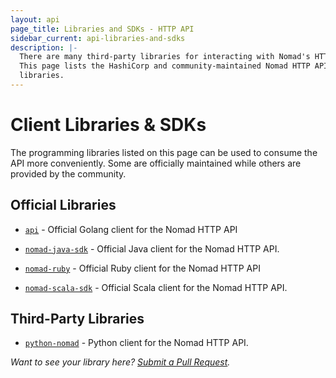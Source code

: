 ```yaml
---
layout: api
page_title: Libraries and SDKs - HTTP API
sidebar_current: api-libraries-and-sdks
description: |-
  There are many third-party libraries for interacting with Nomad's HTTP API.
  This page lists the HashiCorp and community-maintained Nomad HTTP API client
  libraries.
---
```


# Client Libraries & SDKs

The programming libraries listed on this page can be used to consume the API
more conveniently. Some are officially maintained while others are provided by
the community.

## Official Libraries

- [`api`](https://github.com/hashicorp/nomad/tree/master/api) - Official Golang
  client for the Nomad HTTP API

- [`nomad-java-sdk`](https://github.com/hashicorp/nomad-java-sdk) - Official
  Java client for the Nomad HTTP API.

- [`nomad-ruby`](https://github.com/hashicorp/nomad-ruby) - Official Ruby client
  for the Nomad HTTP API

- [`nomad-scala-sdk`](https://github.com/hashicorp/nomad-scala-sdk) - Official
  Scala client for the Nomad HTTP API.

## Third-Party Libraries

- [`python-nomad`](https://github.com/jrxfive/python-nomad) - Python client
  for the Nomad HTTP API.

_Want to see your library here? [Submit a Pull Request](https://github.com/hashicorp/nomad)._
